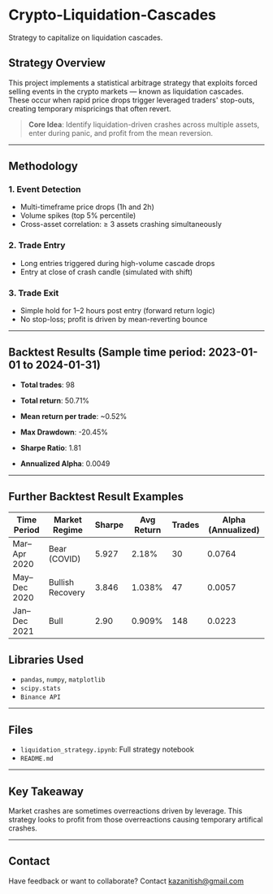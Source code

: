 # Crypto-Liquidation-Cascades
Strategy to capitalize on liquidation cascades.
## Strategy Overview
This project implements a statistical arbitrage strategy that exploits forced selling events in the crypto markets — known as liquidation cascades. These occur when rapid price drops trigger leveraged traders' stop-outs, creating temporary mispricings that often revert.

> **Core Idea**: Identify liquidation-driven crashes across multiple assets, enter during panic, and profit from the mean reversion.

---

## Methodology

### 1. **Event Detection**
- Multi-timeframe price drops (1h and 2h)
- Volume spikes (top 5% percentile)
- Cross-asset correlation: ≥ 3 assets crashing simultaneously

### 2. **Trade Entry**
- Long entries triggered during high-volume cascade drops
- Entry at close of crash candle (simulated with shift)

### 3. **Trade Exit**
- Simple hold for 1–2 hours post entry (forward return logic)
- No stop-loss; profit is driven by mean-reverting bounce

---

## Backtest Results (Sample time period: 2023-01-01 to 2024-01-31)

- **Total trades**: 98
- **Total return**: 50.71%
- **Mean return per trade**: ~0.52%  
- **Max Drawdown**: -20.45%  
- **Sharpe Ratio**: 1.81
  
- **Annualized Alpha**: 0.0049
---

## Further Backtest Result Examples

| Time Period        | Market Regime     | Sharpe | Avg Return | Trades | Alpha (Annualized)             |
|--------------------|-------------------|--------|------------|--------|--------------------------------|
| Mar–Apr 2020       | Bear (COVID)      | 5.927  | 2.18%      | 30     | 0.0764                         |
| May–Dec 2020       | Bullish Recovery  | 3.846  | 1.038%     | 47     | 0.0057                         |
| Jan–Dec 2021       | Bull              | 2.90   | 0.909%     | 148    | 0.0223                         |


## Libraries Used
- `pandas`, `numpy`, `matplotlib`
- `scipy.stats`
- `Binance API`

---

## Files
- `liquidation_strategy.ipynb`: Full strategy notebook
- `README.md`
---

## Key Takeaway
Market crashes are sometimes overreactions driven by leverage. This strategy looks to profit from those overreactions causing temporary artifical crashes.

---

## Contact
Have feedback or want to collaborate? Contact kazanitish@gmail.com
